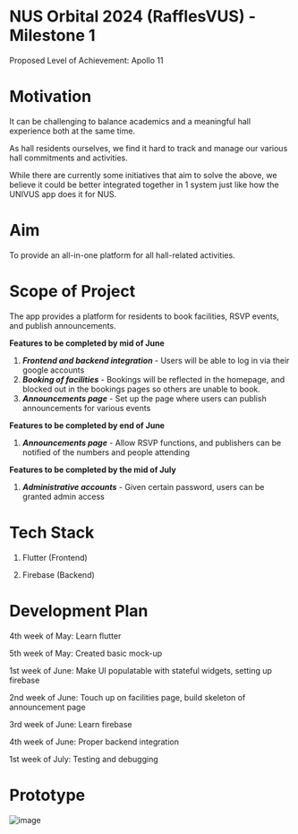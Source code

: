 # NUS Orbital 2024 (RafflesVUS) - Milestone 1

Proposed Level of Achievement: Apollo 11

# **Motivation**

It can be challenging to balance academics and a meaningful hall experience both at the same time.

As hall residents ourselves, we find it hard to track and manage our various hall commitments and activities.

While there are currently some initiatives that aim to solve the above, we believe it could be better integrated together in 1 system just like how the UNIVUS app does it for NUS.

# **Aim**

To provide an all-in-one platform for all hall-related activities.

# **Scope of Project**

The app provides a platform for residents to book facilities, RSVP events, and publish announcements.

**Features to be completed by mid of June**

1. **_Frontend and backend integration_** - Users will be able to log in via their google accounts
2. **_Booking of facilities_** - Bookings will be reflected in the homepage, and blocked out in the bookings pages so others are unable to book.
3. **_Announcements page_** - Set up the page where users can publish announcements for various events

**Features to be completed by end of June**

1. **_Announcements page_** - Allow RSVP functions, and publishers can be notified of the numbers and people attending

**Features to be completed by the mid of July**

1. **_Administrative accounts_** - Given certain password, users can be granted admin access

# **Tech Stack**

1. Flutter (Frontend)

2. Firebase (Backend)

# **Development Plan**

4th week of May: Learn flutter

5th week of May: Created basic mock-up

1st week of June: Make UI populatable with stateful widgets, setting up firebase

2nd week of June: Touch up on facilities page, build skeleton of announcement page

3rd week of June: Learn firebase

4th week of June: Proper backend integration

1st week of July: Testing and debugging

# **Prototype**

![image](https://github.com/lifrocszh/Orbital-24-RafflesVUS/assets/163915921/d7a1ea31-7b19-4447-b526-6e202ddce752)
